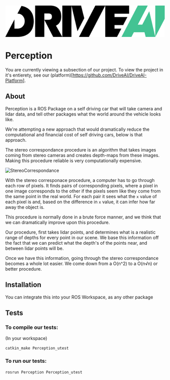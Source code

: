 ![DriveAILogo](readme-assets/DriveAILogo.png)
# Perception

You are currently viewing a subsection of our project. To view the project in it's entierety, see our (platform)[https://github.com/DriveAI/DriveAI-Platform].

## About
Perception is a ROS Package on a self driving car that will take camera and lidar data, and tell other packages what the world around the vehicle looks like.

We're attempting a new approach that would dramatically reduce the computational and financial cost of self driving cars, below is that approach.

The stereo correspondance procedure is an algorithm that takes images coming from stereo cameras and creates depth-maps from these images. Making this procedure reliable is very computationally expensive.

![StereoCorrespondance](readme-assets/stereo-correspondance)

With the stereo corresponace procedure, a computer has to go through each row of pixels. It finds pairs of corresponding pixels, where a pixel in one image corresponds to the other if the pixels seem like they come from the same point in the real world. For each pair it sees what the `x` value of each pixel is and, based on the difference in `x` value, it can infer how far away the object is.

This procedure is normally done in a brute force manner, and we think that we can dramatically improve upon this procedure.

Our procedure, first takes lidar points, and determines what is a realistic range of depths for every point in our scene. We base this information off the fact that we can predict what the depth's of the points near, and between lidar points will be.

Once we have this information, going through the stereo correspondance becomes a whole lot easier. We come down from a O(n^2) to a O(n√n) or better procedure.

## Installation
You can integrate this into your ROS Workspace, as any other package

## Tests

### To compile our tests:
(In your workspace)
```
catkin_make Perception_utest
```

### To run our tests:
```
rosrun Perception Perception_utest
```
